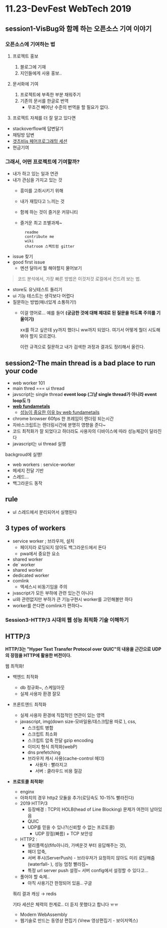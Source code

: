 # 11.23-DevFest WebTech 2019

## session1-VisBug와 함께 하는 오픈소스 기여 이야기

### 오픈소스에 기여하는 법

1. 프로젝트 홍보
    1. 블로그에 기재
    2. 지인들에게 사용 홍보.. 
2. 문서화에 기여
    1. 프로젝트에 부족한 부분 채워주기
    2. 기존의 문서를 한글로 번역
        - 무조건 빼어난 수준의 번역을 할 필요가 없다.

3. 프로젝트 자체를 더 잘 알고 있다면

- stackoverflow에 답변달기
- 채팅방 답변
- [갯츠비js 페어프로그래밍 세션](https://www.gatsbyjs.org/contributing/pair-programming/)
- 현금기여

### 그래서, 어떤 프로젝트에 기여할까?

- 내가 하고 있는 일과 연관
- 내가 관심을 가지고 있는 것
    - 흥미를 고취시키기 위해
    - 내가 재밌다고 느끼는 것
    - 함께 하는 것이 즐거운 커뮤니티
    - 즐거운 최고 조별과제~

            readme
            contribute me
            wiki
            chatroom 스펙트럼 gitter

- issue 찾기
- good first issue
    - 멘션 달아서 뭘 해야할지 물어보기

> 코드 분석에서, 가장 빠른 방법은 이것저것 로컬에서 건드려 보는 법.

- store도 유닛테스트 돌리기
- ui 기능 테스트는 생각보다 어렵다
- 질문하는 방법(매너있게 소통하기!)
    - 이걸 영어로... 예를 들어 **(궁금한 것에 대해 제대로 된 질문을 하도록 주의를 기울이기)**

        xx를 하고 싶은데 yy까지 했더니 
        ww까지 되었다. 여기서 어떻게 뭘더 시도해봐야 할지 모르겠다. 
        
        이런 규격으로 질문하고 
        내가 검색한 과정과 결과도 정리해서 올린다. 

## session2-The main thread is a bad place to run your code

- web worker 101
- main thred === ui thread
- javscript는 single thread **event loop (그냥 single thread가 아니라 event loop도 !)**
- **[web fundametals](https://developers.google.com/web/fundamentals/performance/why-performance-matters/?hl=ko)**
    - [성능이 중요한 이유 by web fundametails](https://developers.google.com/web/fundamentals/performance/why-performance-matters/?hl=ko)
- chrome browser 60fps 한 프레임이 렌더링 되는시간
- 자바스크립트는 렌더링시간에 분명히 영향을 준다~
- 코드 최적화가 잘 되었다고 하더라도 사용자의 디바이스에 따라 성능체감이 달라진다
- javascript는 ui thread 실행

backgroud에 실행!

- web workers : service-worker
- 메세지 전달 기반
- 스레드...
- 백그라운드 동작

## rule

- ul 스레드에서 분리되어서 실행된다

## 3 types of workers

- service worker ; 브라우저, 설치
    - 페이지라 로딩되지 않아도 백그라운드에서 돈다
    - pwa에서 중요한 요소
- shared worker
- de` worker
- shared worker
- dedicated worker
- comlink
    - 엑세스시 비동기임을 주의
- jvascript가 모든 부하에 관련 있는건 아니다
- ui와 관련없지만 부하가 큰 기능구현시 worker를 고민해볼만 하다
- worker를 쓴다면 comlink가 편하다~

### Session3-HTTP/3 시대의 웹 성능 최적화 기술 이해하기

## HTTP/3

**HTTP/3는 "Hyper Text Transfer Protocol over QUIC"의 내용을 근간으로 UDP의 장점을 HTTP에 활용한 버전이다.** 

웹 최적화!

- 백엔드 최적화
    - db 정규화~, 스케일아웃
    - 실제 사용자 환경 잘모
- 프론트엔드 최적화
    - 실제 사용자 환경에 직접적인 연관이 있는 영역
    - javascript, img(down size-모바일용/데스크탑용 따로 ), css,
        - 스크립트 병합
        - 스크립트 최소화
        - 스크립트 압축 전달 gzip encoding
        - 이미지 형식 최적화(webP)
        - dns prefetching
        - 브라우저 캐시 사용(cache-control 헤더)
            - 사용자 : 빨라지고
            - 서버 : 클라우드 비용 절감
- **프로토콜 최적화!**
    - enginx
    - 아파치의 경우 http2 모듈을 추가(로딩속도 10-15% 빨라진다)
    - 2019 HTTP/3
        - 등장배경 : TCP의 HOLB(head of Line Blocking) 문제가 여전이 남아있음
        - QUIC
        - UDP를 믿을 수 있나?(신뢰할 수 없는 프로토콜)
            - UDP 장점(빠름) + TCP 보안성
    - HTTP2 :
        - 멀리플렉싱(fifo아니라, 가벼운것 부터 응답해주는 것),
        - 헤더 압축,
        - 서버 푸시(ServerPush) - 브라우저가 요청하지 않아도 미리 로딩해줌(waterfall- ), 성능 엄청 빨라짐~
        - 특정 url server push 설정~ 서버 config에서 설정할 수 있다고...
    - 풀어야 할 숙제..
        - 아직 사용기간 한정되어 있음.. 구글

    쿼리 결과 캐싱 → redis

    기타 세션은 체력의 한계로.. 더 듣지 못했다고 합니다 ㅠㅠ 

    - Modern WebAssembly
    - 웹기술로 만드는 동영상 편집기 (Vrew 영상편집기 - 보이저엑스)
